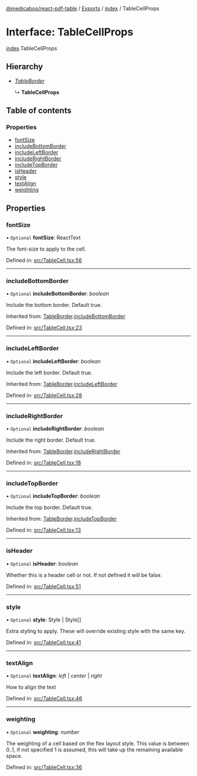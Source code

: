 [@medicaboo/react-pdf-table](../README.md) / [Exports](../modules.md) / [index](../modules/index.md) / TableCellProps

# Interface: TableCellProps

[index](../modules/index.md).TableCellProps

## Hierarchy

* [*TableBorder*](tablecell.tableborder.md)

  ↳ **TableCellProps**

## Table of contents

### Properties

- [fontSize](index.tablecellprops.md#fontsize)
- [includeBottomBorder](index.tablecellprops.md#includebottomborder)
- [includeLeftBorder](index.tablecellprops.md#includeleftborder)
- [includeRightBorder](index.tablecellprops.md#includerightborder)
- [includeTopBorder](index.tablecellprops.md#includetopborder)
- [isHeader](index.tablecellprops.md#isheader)
- [style](index.tablecellprops.md#style)
- [textAlign](index.tablecellprops.md#textalign)
- [weighting](index.tablecellprops.md#weighting)

## Properties

### fontSize

• `Optional` **fontSize**: ReactText

The font-size to apply to the cell.

Defined in: [src/TableCell.tsx:56](https://github.com/Medicaboo/react-pdf-table/blob/9b1c3ff/src/TableCell.tsx#L56)

___

### includeBottomBorder

• `Optional` **includeBottomBorder**: *boolean*

Include the bottom border. Default true.

Inherited from: [TableBorder](tablecell.tableborder.md).[includeBottomBorder](tablecell.tableborder.md#includebottomborder)

Defined in: [src/TableCell.tsx:23](https://github.com/Medicaboo/react-pdf-table/blob/9b1c3ff/src/TableCell.tsx#L23)

___

### includeLeftBorder

• `Optional` **includeLeftBorder**: *boolean*

Include the left border. Default true.

Inherited from: [TableBorder](tablecell.tableborder.md).[includeLeftBorder](tablecell.tableborder.md#includeleftborder)

Defined in: [src/TableCell.tsx:28](https://github.com/Medicaboo/react-pdf-table/blob/9b1c3ff/src/TableCell.tsx#L28)

___

### includeRightBorder

• `Optional` **includeRightBorder**: *boolean*

Include the right border. Default true.

Inherited from: [TableBorder](tablecell.tableborder.md).[includeRightBorder](tablecell.tableborder.md#includerightborder)

Defined in: [src/TableCell.tsx:18](https://github.com/Medicaboo/react-pdf-table/blob/9b1c3ff/src/TableCell.tsx#L18)

___

### includeTopBorder

• `Optional` **includeTopBorder**: *boolean*

Include the top border. Default true.

Inherited from: [TableBorder](tablecell.tableborder.md).[includeTopBorder](tablecell.tableborder.md#includetopborder)

Defined in: [src/TableCell.tsx:13](https://github.com/Medicaboo/react-pdf-table/blob/9b1c3ff/src/TableCell.tsx#L13)

___

### isHeader

• `Optional` **isHeader**: *boolean*

Whether this is a header cell or not. If not defined it will be false.

Defined in: [src/TableCell.tsx:51](https://github.com/Medicaboo/react-pdf-table/blob/9b1c3ff/src/TableCell.tsx#L51)

___

### style

• `Optional` **style**: Style \| Style[]

Extra styling to apply. These will override existing style with the same key.

Defined in: [src/TableCell.tsx:41](https://github.com/Medicaboo/react-pdf-table/blob/9b1c3ff/src/TableCell.tsx#L41)

___

### textAlign

• `Optional` **textAlign**: *left* \| *center* \| *right*

How to align the text

Defined in: [src/TableCell.tsx:46](https://github.com/Medicaboo/react-pdf-table/blob/9b1c3ff/src/TableCell.tsx#L46)

___

### weighting

• `Optional` **weighting**: *number*

The weighting of a cell based on the flex layout style.
This value is between 0..1, if not specified 1 is assumed, this will take up the remaining available space.

Defined in: [src/TableCell.tsx:36](https://github.com/Medicaboo/react-pdf-table/blob/9b1c3ff/src/TableCell.tsx#L36)
